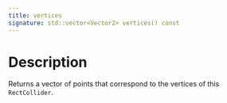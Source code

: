 ```yaml
---
title: vertices
signature: std::vector<Vector2> vertices() const
---
```


# Description
Returns a vector of points that correspond to the vertices of this `RectCollider`. 
